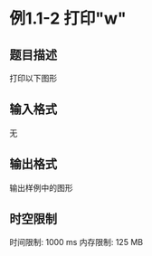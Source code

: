 # 例1.1-2 打印"w"

## 题目描述

打印以下图形

## 输入格式

无

## 输出格式

输出样例中的图形

## 时空限制

时间限制: 1000 ms
内存限制: 125 MB
